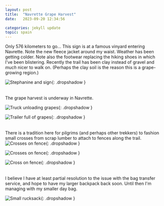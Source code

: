 ```yaml
---
layout: post
title:  "Navrette Grape Harvest"
date:   2023-09-20 12:34:56

categories: jekyll update
topic: spain
---
```


Only 576 kilometers to go... This sign is at a famous vinyard entering
Navrette.  Note the new fleece jacket around my waist.  Weather has been
getting colder.  Note also the footwear replacing the hiking
shoes in which I've been blistering.  Recently the trail has been clay
instead of gravel and *much* nicer to walk on.  (Perhaps the clay
soil is the reason this is a grape-growing region.)

![Stephanine and sign](/images/spain/2023-09-20/image5.jpeg){: .dropshadow }
<br><br><br>
The grape harvest is underway in Navrette.

![Truck unloading grapes](/images/spain/2023-09-20/image0.jpeg){: .dropshadow }

![Trailer full of grapes](/images/spain/2023-09-20/image1.jpeg){: .dropshadow }
<br><br><br>
There is a tradition here for pilgrims (and perhaps other trekkers) to fashion
small crosses from scrap lumber to attach to
fences along the trail.
![Crosses on fence](/images/spain/2023-09-20/image2.jpeg){: .dropshadow }

![Crosses on fence](/images/spain/2023-09-20/image2a.jpeg){: .dropshadow }

![Cross on fence](/images/spain/2023-09-20/image3.jpeg){: .dropshadow }
<br><br><br>
I believe I have at least partial resolution to the issue with the bag
transfer service, and hope to have my larger backpack back soon.  Until then I'm
managing with my smaller day bag.

![Small rucksack](/images/spain/2023-09-20/image6.jpeg){: .dropshadow }